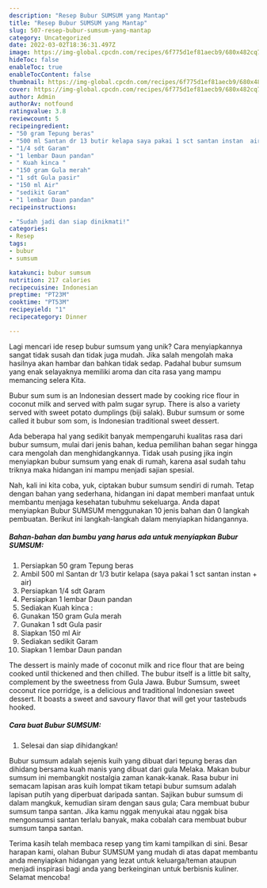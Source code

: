 ```yaml
---
description: "Resep Bubur SUMSUM yang Mantap"
title: "Resep Bubur SUMSUM yang Mantap"
slug: 507-resep-bubur-sumsum-yang-mantap
category: Uncategorized
date: 2022-03-02T18:36:31.497Z
image: https://img-global.cpcdn.com/recipes/6f775d1ef81aecb9/680x482cq70/bubur-sumsum-foto-resep-utama.jpg
hideToc: false
enableToc: true
enableTocContent: false
thumbnail: https://img-global.cpcdn.com/recipes/6f775d1ef81aecb9/680x482cq70/bubur-sumsum-foto-resep-utama.jpg
cover: https://img-global.cpcdn.com/recipes/6f775d1ef81aecb9/680x482cq70/bubur-sumsum-foto-resep-utama.jpg
author: Admin
authorAv: notfound
ratingvalue: 3.8
reviewcount: 5
recipeingredient:
- "50 gram Tepung beras"
- "500 ml Santan dr 13 butir kelapa saya pakai 1 sct santan instan  air"
- "1/4 sdt Garam"
- "1 lembar Daun pandan"
- " Kuah kinca "
- "150 gram Gula merah"
- "1 sdt Gula pasir"
- "150 ml Air"
- "sedikit Garam"
- "1 lembar Daun pandan"
recipeinstructions:

- "Sudah jadi dan siap dinikmati!"
categories:
- Resep
tags:
- bubur
- sumsum

katakunci: bubur sumsum 
nutrition: 217 calories
recipecuisine: Indonesian
preptime: "PT23M"
cooktime: "PT53M"
recipeyield: "1"
recipecategory: Dinner

---
```





Lagi mencari ide resep bubur sumsum yang unik? Cara menyiapkannya sangat tidak susah dan tidak juga mudah. Jika salah mengolah maka hasilnya akan hambar dan bahkan tidak sedap. Padahal bubur sumsum yang enak selayaknya memiliki aroma dan cita rasa yang mampu memancing selera Kita.





Bubur sum sum is an Indonesian dessert made by cooking rice flour in coconut milk and served with palm sugar syrup. There is also a variety served with sweet potato dumplings (biji salak). Bubur sumsum or some called it bubur som som, is Indonesian traditional sweet dessert.

Ada beberapa hal yang sedikit banyak mempengaruhi kualitas rasa dari bubur sumsum, mulai dari jenis bahan, kedua pemilihan bahan segar hingga cara mengolah dan menghidangkannya. Tidak usah pusing jika ingin menyiapkan bubur sumsum yang enak di rumah, karena asal sudah tahu triknya maka hidangan ini mampu menjadi sajian spesial.






Nah, kali ini kita coba, yuk, ciptakan bubur sumsum sendiri di rumah. Tetap dengan bahan yang sederhana, hidangan ini dapat memberi manfaat untuk membantu menjaga kesehatan tubuhmu sekeluarga. Anda dapat menyiapkan Bubur SUMSUM menggunakan 10 jenis bahan dan 0 langkah pembuatan. Berikut ini langkah-langkah dalam menyiapkan hidangannya.

<!--inarticleads1-->

##### Bahan-bahan dan bumbu yang harus ada untuk menyiapkan Bubur SUMSUM:

1. Persiapkan 50 gram Tepung beras
1. Ambil 500 ml Santan dr 1/3 butir kelapa (saya pakai 1 sct santan instan + air)
1. Persiapkan 1/4 sdt Garam
1. Persiapkan 1 lembar Daun pandan
1. Sediakan  Kuah kinca :
1. Gunakan 150 gram Gula merah
1. Gunakan 1 sdt Gula pasir
1. Siapkan 150 ml Air
1. Sediakan sedikit Garam
1. Siapkan 1 lembar Daun pandan


The dessert is mainly made of coconut milk and rice flour that are being cooked until thickened and then chilled. The bubur itself is a little bit salty, complement by the sweetness from Gula Jawa. Bubur Sumsum, sweet coconut rice porridge, is a delicious and traditional Indonesian sweet dessert. It boasts a sweet and savoury flavor that will get your tastebuds hooked. 

<!--inarticleads2-->

##### Cara buat Bubur SUMSUM:


1. Selesai dan siap dihidangkan!

Bubur sumsum adalah sejenis kuih yang dibuat dari tepung beras dan dihidang bersama kuah manis yang dibuat dari gula Melaka. Makan bubur sumsum ini membangkit nostalgia zaman kanak-kanak. Rasa bubur ini semacam lapisan aras kuih lompat tikam tetapi bubur sumsum adalah lapisan putih yang diperbuat daripada santan. Sajikan bubur sumsum di dalam mangkuk, kemudian siram dengan saus gula; Cara membuat bubur sumsum tanpa santan. Jika kamu nggak menyukai atau nggak bisa mengonsumsi santan terlalu banyak, maka cobalah cara membuat bubur sumsum tanpa santan. 

Terima kasih telah membaca resep yang tim kami tampilkan di sini. Besar harapan kami, olahan Bubur SUMSUM yang mudah di atas dapat membantu anda menyiapkan hidangan yang lezat untuk keluarga/teman ataupun menjadi inspirasi bagi anda yang berkeinginan untuk berbisnis kuliner. Selamat mencoba!

